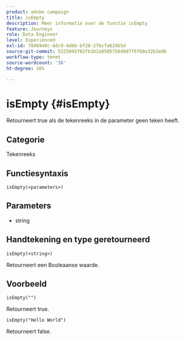 ```yaml
---
product: adobe campaign
title: isEmpty
description: Meer informatie over de functie isEmpty
feature: Journeys
role: Data Engineer
level: Experienced
exl-id: 7846948c-6dc9-4d66-bf20-2fbcfa624b5d
source-git-commit: 5225045f02fb1b2a8505756d9d7f6f60a32b3ed6
workflow-type: tm+mt
source-wordcount: '36'
ht-degree: 16%

---
```


# isEmpty {#isEmpty}

Retourneert true als de tekenreeks in de parameter geen teken heeft.

## Categorie

Tekenreeks

## Functiesyntaxis

`isEmpty(<parameters>)`

## Parameters

* string

## Handtekening en type geretourneerd

`isEmpty(<string>)`

Retourneert een Booleaanse waarde.

## Voorbeeld

`isEmpty("")`

Retourneert true.

`isEmpty("Hello World")`

Retourneert false.
